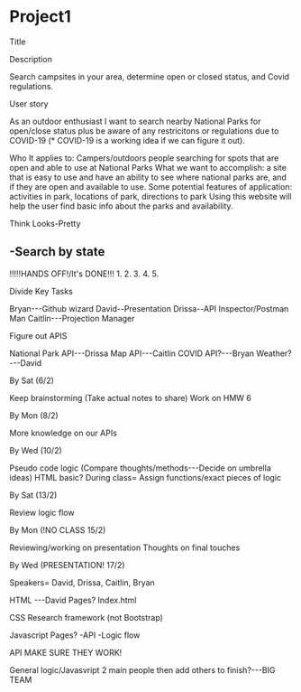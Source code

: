 # Project1

Title



Description

Search campsites in your area, determine open or closed status, and Covid regulations.

User story

As an outdoor enthusiast I want to search nearby National Parks for open/close status plus be aware of any restricitons or regulations due to COVID-19 (* COVID-19 is a working idea if we can figure it out).

Who It applies to: Campers/outdoors people searching for spots that are open and able to use at National Parks
What we want to accomplish: a site that is easy to use and have an ability to see where national parks are, and if they are open and available to use.
Some potential features of application: activities in park, locations of park,  directions to park
Using this website will help the user find basic info about the parks and availability.


Think Looks-Pretty

-Search by state
-


!!!!!HANDS OFF!/It's DONE!!!
1.
2.
3.
4.
5.


Divide Key Tasks

Bryan---Github wizard
David--Presentation
Drissa--API Inspector/Postman Man
Caitlin---Projection Manager


Figure out APIS

National Park API---Drissa
Map API---Caitlin
COVID API?---Bryan
Weather?---David


By Sat (6/2)

Keep brainstorming (Take  actual notes to share)
Work on HMW 6


By Mon (8/2)

More knowledge on our APIs



By Wed (10/2)

Pseudo code logic (Compare thoughts/methods---Decide on umbrella ideas)
HTML basic?
During class= Assign functions/exact pieces of logic

By Sat (13/2)

Review logic flow 


By Mon (!NO CLASS 15/2)

Reviewing/working on presentation
Thoughts on final touches


By Wed (PRESENTATION! 17/2)

Speakers= David, Drissa, Caitlin, Bryan



HTML
---David
Pages?
  Index.html

CSS
Research framework (not Bootstrap)


Javascript
 Pages?
 -API
 -Logic flow

API
MAKE SURE THEY WORK!


General logic/Javasvript
2 main people then add others to finish?---BIG TEAM
